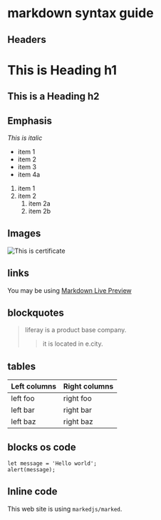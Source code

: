 # markdown syntax guide

## Headers

# This is Heading h1
## This is a Heading h2

## Emphasis

*This is italic*

* item 1
* item 2
* item 3
* item 4a

1. item 1
2. item 2
    1. item 2a
    2. item 2b

## Images

![This is certificate](https://t1.gstatic.com/licensed-image?q=tbn:ANd9GcSwj3bKd7452eurwapKwIkKWla4CFI0-REjXDUzt4Dg552PlsO8k0C5vf6BoQPNo_P8 "pets")

## links

You may be using [Markdown Live Preview](https://markdownlivepreview.com/)

## blockquotes 

> liferay is a product base company.
>
>> it is located in e.city.

## tables

| Left columns  | Right columns |
| ------------- | --------------|
| left foo      | right foo     |
| left bar      | right bar     |
| left baz      | right baz     |

## blocks os code

```
let message = 'Hello world';
alert(message);
```
## Inline code

This web site is using `markedjs/marked`.



